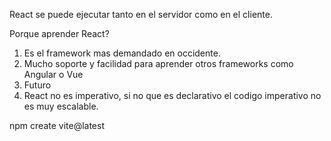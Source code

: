 React se puede ejecutar tanto en el servidor como en el cliente.

Porque aprender React?
1. Es el framework mas demandado en occidente.
2. Mucho soporte y facilidad para aprender otros frameworks como Angular o Vue
3. Futuro
4. React no es imperativo, si no que es declarativo
el codigo imperativo no es muy escalable.

npm create vite@latest
